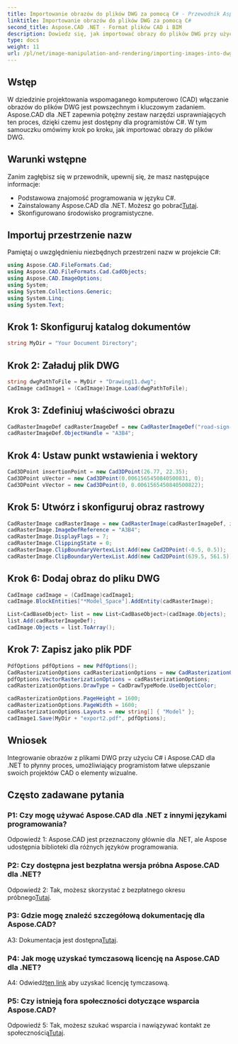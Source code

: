 ```yaml
---
title: Importowanie obrazów do plików DWG za pomocą C# - Przewodnik Aspose.CAD
linktitle: Importowanie obrazów do plików DWG za pomocą C#
second_title: Aspose.CAD .NET - Format plików CAD i BIM
description: Dowiedz się, jak importować obrazy do plików DWG przy użyciu C# z Aspose.CAD dla .NET. Postępuj zgodnie z naszym przewodnikiem krok po kroku, aby zapewnić bezproblemową integrację.
type: docs
weight: 11
url: /pl/net/image-manipulation-and-rendering/importing-images-into-dwg/
---
```

## Wstęp

W dziedzinie projektowania wspomaganego komputerowo (CAD) włączanie obrazów do plików DWG jest powszechnym i kluczowym zadaniem. Aspose.CAD dla .NET zapewnia potężny zestaw narzędzi usprawniających ten proces, dzięki czemu jest dostępny dla programistów C#. W tym samouczku omówimy krok po kroku, jak importować obrazy do plików DWG.

## Warunki wstępne

Zanim zagłębisz się w przewodnik, upewnij się, że masz następujące informacje:

- Podstawowa znajomość programowania w języku C#.
-  Zainstalowany Aspose.CAD dla .NET. Możesz go pobrać[Tutaj](https://releases.aspose.com/cad/net/).
- Skonfigurowano środowisko programistyczne.

## Importuj przestrzenie nazw

Pamiętaj o uwzględnieniu niezbędnych przestrzeni nazw w projekcie C#:

```csharp
using Aspose.CAD.FileFormats.Cad;
using Aspose.CAD.FileFormats.Cad.CadObjects;
using Aspose.CAD.ImageOptions;
using System;
using System.Collections.Generic;
using System.Linq;
using System.Text;
```

## Krok 1: Skonfiguruj katalog dokumentów

```csharp
string MyDir = "Your Document Directory";
```

## Krok 2: Załaduj plik DWG

```csharp
string dwgPathToFile = MyDir + "Drawing11.dwg";
CadImage cadImage1 = (CadImage)Image.Load(dwgPathToFile);
```

## Krok 3: Zdefiniuj właściwości obrazu

```csharp
CadRasterImageDef cadRasterImageDef = new CadRasterImageDef("road-sign-custom.png", 640, 562);
cadRasterImageDef.ObjectHandle = "A3B4";
```

## Krok 4: Ustaw punkt wstawienia i wektory

```csharp
Cad3DPoint insertionPoint = new Cad3DPoint(26.77, 22.35);
Cad3DPoint uVector = new Cad3DPoint(0.0061565450840500831, 0);
Cad3DPoint vVector = new Cad3DPoint(0, 0.0061565450840500822);
```

## Krok 5: Utwórz i skonfiguruj obraz rastrowy

```csharp
CadRasterImage cadRasterImage = new CadRasterImage(cadRasterImageDef, insertionPoint, uVector, vVector);
cadRasterImage.ImageDefReference = "A3B4";
cadRasterImage.DisplayFlags = 7;
cadRasterImage.ClippingState = 0;
cadRasterImage.ClipBoundaryVertexList.Add(new Cad2DPoint(-0.5, 0.5));
cadRasterImage.ClipBoundaryVertexList.Add(new Cad2DPoint(639.5, 561.5));
```

## Krok 6: Dodaj obraz do pliku DWG

```csharp
CadImage cadImage = (CadImage)cadImage1;
cadImage.BlockEntities["*Model_Space"].AddEntity(cadRasterImage);

List<CadBaseObject> list = new List<CadBaseObject>(cadImage.Objects);
list.Add(cadRasterImageDef);
cadImage.Objects = list.ToArray();
```

## Krok 7: Zapisz jako plik PDF

```csharp
PdfOptions pdfOptions = new PdfOptions();
CadRasterizationOptions cadRasterizationOptions = new CadRasterizationOptions();
pdfOptions.VectorRasterizationOptions = cadRasterizationOptions;
cadRasterizationOptions.DrawType = CadDrawTypeMode.UseObjectColor;

cadRasterizationOptions.PageHeight = 1600;
cadRasterizationOptions.PageWidth = 1600;
cadRasterizationOptions.Layouts = new string[] { "Model" };
cadImage1.Save(MyDir + "export2.pdf", pdfOptions);
```

## Wniosek

Integrowanie obrazów z plikami DWG przy użyciu C# i Aspose.CAD dla .NET to płynny proces, umożliwiający programistom łatwe ulepszanie swoich projektów CAD o elementy wizualne.

## Często zadawane pytania

### P1: Czy mogę używać Aspose.CAD dla .NET z innymi językami programowania?

Odpowiedź 1: Aspose.CAD jest przeznaczony głównie dla .NET, ale Aspose udostępnia biblioteki dla różnych języków programowania.

### P2: Czy dostępna jest bezpłatna wersja próbna Aspose.CAD dla .NET?

 Odpowiedź 2: Tak, możesz skorzystać z bezpłatnego okresu próbnego[Tutaj](https://releases.aspose.com/).

### P3: Gdzie mogę znaleźć szczegółową dokumentację dla Aspose.CAD?

 A3: Dokumentacja jest dostępna[Tutaj](https://reference.aspose.com/cad/net/).

### P4: Jak mogę uzyskać tymczasową licencję na Aspose.CAD dla .NET?

 A4: Odwiedź[ten link](https://purchase.aspose.com/temporary-license/) aby uzyskać licencję tymczasową.

### P5: Czy istnieją fora społeczności dotyczące wsparcia Aspose.CAD?

 Odpowiedź 5: Tak, możesz szukać wsparcia i nawiązywać kontakt ze społecznością[Tutaj](https://forum.aspose.com/c/cad/19).
